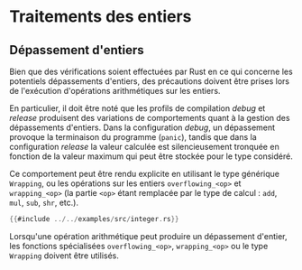 # Traitements des entiers

## Dépassement d'entiers

Bien que des vérifications soient effectuées par Rust en ce qui concerne les
potentiels dépassements d'entiers, des précautions doivent être prises lors de
l'exécution d'opérations arithmétiques sur les entiers.

En particulier, il doit être noté que les profils de compilation *debug* et
*release* produisent des variations de comportements quant à la gestion des
dépassements d'entiers. Dans la configuration *debug*, un dépassement provoque
la terminaison du programme (`panic`), tandis que dans la configuration
*release* la valeur calculée est silencieusement tronquée en fonction de la
valeur maximum qui peut être stockée pour le type considéré.

Ce comportement peut être rendu explicite en utilisant le type générique
`Wrapping`, ou les opérations sur les entiers `overflowing_<op>` et
`wrapping_<op>` (la partie `<op>` étant remplacée par le type de calcul :
`add`, `mul`, `sub`, `shr`, etc.).

```rust
{{#include ../../examples/src/integer.rs}}
```

<div class="reco" id="LANG-ARITH" type="Règle" title="Utilisation des opérations arithmétiques appropriées au regard des potentiels dépassements">

Lorsqu'une opération arithmétique peut produire un dépassement d'entier, les
fonctions spécialisées `overflowing_<op>`, `wrapping_<op>` ou le type
`Wrapping` doivent être utilisés.

</div>
